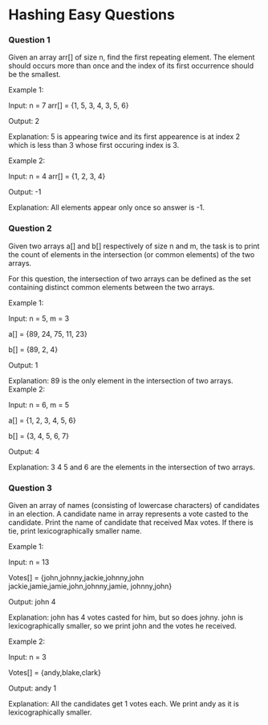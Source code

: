 
# Hashing Easy Questions



### Question 1
Given an array arr[] of size n, find the first repeating element. The element should occurs more than once and the index of its first occurrence should be the smallest.

 

Example 1:

Input:
n = 7
arr[] = {1, 5, 3, 4, 3, 5, 6}

Output: 2

Explanation: 
5 is appearing twice and 
its first appearence is at index 2 
which is less than 3 whose first 
occuring index is 3.

Example 2:

Input:
n = 4
arr[] = {1, 2, 3, 4}

Output: -1

Explanation: 
All elements appear only once so 
answer is -1.

### Question 2

Given two arrays a[] and b[] respectively of size n and m, the task is to print the count of elements in the intersection (or common elements) of the two arrays.

For this question, the intersection of two arrays can be defined as the set containing distinct common elements between the two arrays. 

Example 1:

Input:
n = 5, m = 3

a[] = {89, 24, 75, 11, 23}

b[] = {89, 2, 4}

Output: 1

Explanation: 
89 is the only element 
in the intersection of two arrays.
Example 2:

Input:
n = 6, m = 5

a[] = {1, 2, 3, 4, 5, 6}

b[] = {3, 4, 5, 6, 7} 

Output: 4

Explanation: 
3 4 5 and 6 are the elements 
in the intersection of two arrays.

### Question 3
Given an array of names (consisting of lowercase characters) of candidates in an election. A candidate name in array represents a vote casted to the candidate. Print the name of candidate that received Max votes. If there is tie, print lexicographically smaller name.

Example 1:

Input:
n = 13

Votes[] = {john,johnny,jackie,johnny,john 
jackie,jamie,jamie,john,johnny,jamie,
johnny,john}

Output: john 4

Explanation: john has 4 votes casted for 
him, but so does johny. john is 
lexicographically smaller, so we print 
john and the votes he received.

Example 2:

Input:
n = 3

Votes[] = {andy,blake,clark}

Output: andy 1

Explanation: All the candidates get 1 
votes each. We print andy as it is 
lexicographically smaller.
  
